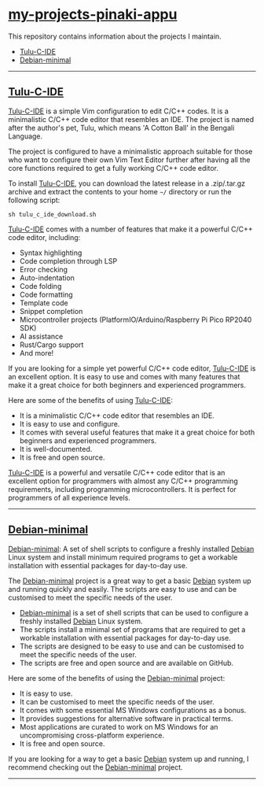 # [my-projects-pinaki-appu](https://github.com/Pinaki82/my-projects-pinaki-appu.git)

This repository contains information about the projects I maintain.

- [Tulu-C-IDE](#tulu-c-ide)
- [Debian-minimal](#debian-minimal)

---

## [Tulu-C-IDE](https://github.com/Pinaki82/Tulu-C-IDE.git)

[Tulu-C-IDE](https://github.com/Pinaki82/Tulu-C-IDE.git) is a simple Vim configuration to edit C/C++ codes. It is a minimalistic C/C++ code editor that resembles an IDE. The project is named after the author's pet, Tulu, which means 'A Cotton Ball' in the Bengali Language.

The project is configured to have a minimalistic approach suitable for those who want to configure their own Vim Text Editor further after having all the core functions required to get a fully working C/C++ code editor.

To install [Tulu-C-IDE](https://github.com/Pinaki82/Tulu-C-IDE.git), you can download the latest release in a .zip/.tar.gz archive and extract the contents to your home `~/` directory or run the following script:

```
sh tulu_c_ide_download.sh
```

[Tulu-C-IDE](https://github.com/Pinaki82/Tulu-C-IDE.git) comes with a number of features that make it a powerful C/C++ code editor, including:

* Syntax highlighting
* Code completion through LSP
* Error checking
* Auto-indentation
* Code folding
* Code formatting
* Template code
* Snippet completion
* Microcontroller projects (PlatformIO/Arduino/Raspberry Pi Pico RP2040 SDK)
* AI assistance
* Rust/Cargo support
* And more!

If you are looking for a simple yet powerful C/C++ code editor, [Tulu-C-IDE](https://github.com/Pinaki82/Tulu-C-IDE.git) is an excellent option. It is easy to use and comes with many features that make it a great choice for both beginners and experienced programmers.

Here are some of the benefits of using [Tulu-C-IDE](https://github.com/Pinaki82/Tulu-C-IDE.git):

* It is a minimalistic C/C++ code editor that resembles an IDE.
* It is easy to use and configure.
* It comes with several useful features that make it a great choice for both beginners and experienced programmers.
* It is well-documented.
* It is free and open source.

[Tulu-C-IDE](https://github.com/Pinaki82/Tulu-C-IDE.git) is a powerful and versatile C/C++ code editor that is an excellent option for programmers with almost any C/C++ programming requirements, including programming microcontrollers. It is perfect for programmers of all experience levels.

---

## [Debian-minimal](https://github.com/Pinaki82/Debian-minimal.git)

[Debian-minimal](https://github.com/Pinaki82/Debian-minimal.git): A set of shell scripts to configure a freshly installed [Debian](https://www.debian.org/) Linux system and install minimum required programs to get a workable installation with essential packages for day-to-day use.

The [Debian-minimal](https://github.com/Pinaki82/Debian-minimal.git) project is a great way to get a basic [Debian](https://www.debian.org/) system up and running quickly and easily. The scripts are easy to use and can be customised to meet the specific needs of the user.

* [Debian-minimal](https://github.com/Pinaki82/Debian-minimal.git) is a set of shell scripts that can be used to configure a freshly installed [Debian](https://www.debian.org/) Linux system.
* The scripts install a minimal set of programs that are required to get a workable installation with essential packages for day-to-day use.
* The scripts are designed to be easy to use and can be customised to meet the specific needs of the user.
* The scripts are free and open source and are available on GitHub.

Here are some of the benefits of using the [Debian-minimal](https://github.com/Pinaki82/Debian-minimal.git) project:

* It is easy to use.
* It can be customised to meet the specific needs of the user.
* It comes with some essential MS Windows configurations as a bonus.
* It provides suggestions for alternative software in practical terms.
* Most applications are curated to work on MS Windows for an uncompromising cross-platform experience.
* It is free and open source.

If you are looking for a way to get a basic [Debian](https://www.debian.org/) system up and running, I recommend checking out the [Debian-minimal](https://github.com/Pinaki82/Debian-minimal.git) project.

---
